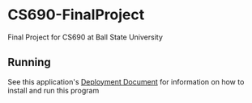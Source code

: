 # CS690-FinalProject

Final Project for CS690 at Ball State University

## Running

See this application's [Deployment Document](https://github.com/hydravertigo/CS690-FinalProject/wiki/Deployment-Document) for information on how to install and run this program
